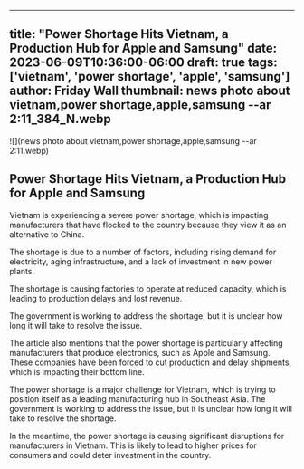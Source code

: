 
---
title: "Power Shortage Hits Vietnam, a Production Hub for Apple and Samsung"
date: 2023-06-09T10:36:00-06:00
draft: true
tags: ['vietnam', 'power shortage', 'apple', 'samsung']
author: Friday Wall
thumbnail: news photo about vietnam,power shortage,apple,samsung --ar 2:11_384_N.webp
---

![](news photo about vietnam,power shortage,apple,samsung --ar 2:11.webp)


## Power Shortage Hits Vietnam, a Production Hub for Apple and Samsung

Vietnam is experiencing a severe power shortage, which is impacting manufacturers that have flocked to the country because they view it as an alternative to China.

The shortage is due to a number of factors, including rising demand for electricity, aging infrastructure, and a lack of investment in new power plants.

The shortage is causing factories to operate at reduced capacity, which is leading to production delays and lost revenue.

The government is working to address the shortage, but it is unclear how long it will take to resolve the issue.

The article also mentions that the power shortage is particularly affecting manufacturers that produce electronics, such as Apple and Samsung. These companies have been forced to cut production and delay shipments, which is impacting their bottom line.

The power shortage is a major challenge for Vietnam, which is trying to position itself as a leading manufacturing hub in Southeast Asia. The government is working to address the issue, but it is unclear how long it will take to resolve the shortage.

In the meantime, the power shortage is causing significant disruptions for manufacturers in Vietnam. This is likely to lead to higher prices for consumers and could deter investment in the country.


            
